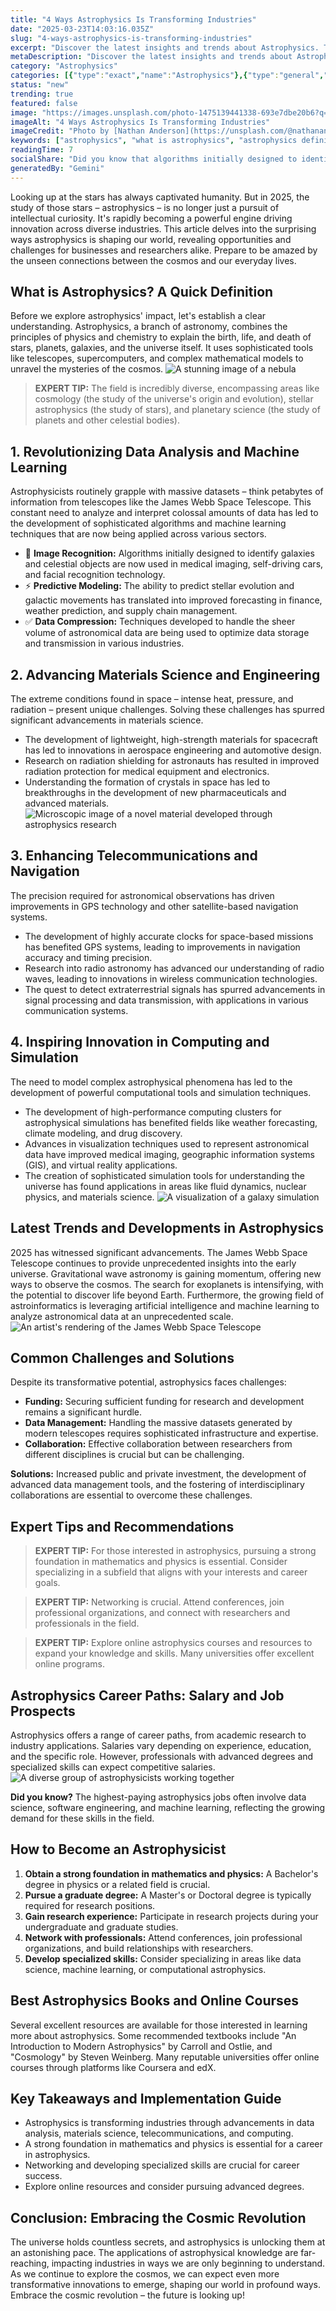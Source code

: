 ```yaml
---
title: "4 Ways Astrophysics Is Transforming Industries"
date: "2025-03-23T14:03:16.035Z"
slug: "4-ways-astrophysics-is-transforming-industries"
excerpt: "Discover the latest insights and trends about Astrophysics. This comprehensive guide covers everything you need to know about Astrophysics in 2025."
metaDescription: "Discover the latest insights and trends about Astrophysics. This comprehensive guide covers everything you need to know about Astrophysics in 2025."
category: "Astrophysics"
categories: [{"type":"exact","name":"Astrophysics"},{"type":"general","name":"Science"},{"type":"medium","name":"Physics"},{"type":"specific","name":"Cosmology"},{"type":"niche","name":"Galaxy Formation"}]
status: "new"
trending: true
featured: false
image: "https://images.unsplash.com/photo-1475139441338-693e7dbe20b6?q=85&w=1200&fit=max&fm=webp&auto=compress"
imageAlt: "4 Ways Astrophysics Is Transforming Industries"
imageCredit: "Photo by [Nathan Anderson](https://unsplash.com/@nathananderson) on Unsplash"
keywords: ["astrophysics", "what is astrophysics", "astrophysics definition", "astrophysics career", "best astrophysics books", "astrophysics courses online", "astrophysics research topics", "astrophysics jobs salary", "buy astrophysics textbook", "how to become an astrophysicist"]
readingTime: 7
socialShare: "Did you know that algorithms initially designed to identify galaxies are now used in medical imaging and self-driving cars? Astrophysics is quietly revolutionizing our world."
generatedBy: "Gemini"
---
```




Looking up at the stars has always captivated humanity.  But in 2025, the study of those stars – astrophysics – is no longer just a pursuit of intellectual curiosity. It's rapidly becoming a powerful engine driving innovation across diverse industries.  This article delves into the surprising ways astrophysics is shaping our world, revealing opportunities and challenges for businesses and researchers alike.  Prepare to be amazed by the unseen connections between the cosmos and our everyday lives.

## What is Astrophysics? A Quick Definition

Before we explore astrophysics' impact, let's establish a clear understanding.  Astrophysics, a branch of astronomy, combines the principles of physics and chemistry to explain the birth, life, and death of stars, planets, galaxies, and the universe itself. It uses sophisticated tools like telescopes, supercomputers, and complex mathematical models to unravel the mysteries of the cosmos.  ![A stunning image of a nebula](https://images.unsplash.com/photo-1534183302620-ea40ab3076ab?q=85&w=1200&fit=max&fm=webp&auto=compress)

> **EXPERT TIP:**  The field is incredibly diverse, encompassing areas like cosmology (the study of the universe's origin and evolution), stellar astrophysics (the study of stars), and planetary science (the study of planets and other celestial bodies).

## 1. Revolutionizing Data Analysis and Machine Learning

Astrophysicists routinely grapple with massive datasets – think petabytes of information from telescopes like the James Webb Space Telescope.  This constant need to analyze and interpret colossal amounts of data has led to the development of sophisticated algorithms and machine learning techniques that are now being applied across various sectors.

* 🔑 **Image Recognition:** Algorithms initially designed to identify galaxies and celestial objects are now used in medical imaging, self-driving cars, and facial recognition technology.
* ⚡ **Predictive Modeling:**  The ability to predict stellar evolution and galactic movements has translated into improved forecasting in finance, weather prediction, and supply chain management.
* ✅ **Data Compression:**  Techniques developed to handle the sheer volume of astronomical data are being used to optimize data storage and transmission in various industries.

## 2. Advancing Materials Science and Engineering

The extreme conditions found in space – intense heat, pressure, and radiation – present unique challenges. Solving these challenges has spurred significant advancements in materials science.

*  The development of lightweight, high-strength materials for spacecraft has led to innovations in aerospace engineering and automotive design.
*  Research on radiation shielding for astronauts has resulted in improved radiation protection for medical equipment and electronics.
*  Understanding the formation of crystals in space has led to breakthroughs in the development of new pharmaceuticals and advanced materials. ![Microscopic image of a novel material developed through astrophysics research](https://images.unsplash.com/photo-1562571046-d34f606e7693?q=85&w=1200&fit=max&fm=webp&auto=compress)

## 3. Enhancing Telecommunications and Navigation

The precision required for astronomical observations has driven improvements in GPS technology and other satellite-based navigation systems.

*  The development of highly accurate clocks for space-based missions has benefited GPS systems, leading to improvements in navigation accuracy and timing precision.
*  Research into radio astronomy has advanced our understanding of radio waves, leading to innovations in wireless communication technologies.
*  The quest to detect extraterrestrial signals has spurred advancements in signal processing and data transmission, with applications in various communication systems.

## 4. Inspiring Innovation in Computing and Simulation

The need to model complex astrophysical phenomena has led to the development of powerful computational tools and simulation techniques.

*  The development of high-performance computing clusters for astrophysical simulations has benefited fields like weather forecasting, climate modeling, and drug discovery.
*  Advances in visualization techniques used to represent astronomical data have improved medical imaging, geographic information systems (GIS), and virtual reality applications.
*  The creation of sophisticated simulation tools for understanding the universe has found applications in areas like fluid dynamics, nuclear physics, and materials science. ![A visualization of a galaxy simulation](https://images.unsplash.com/photo-1627922922091-2cf376e27776?q=85&w=1200&fit=max&fm=webp&auto=compress)

## Latest Trends and Developments in Astrophysics

2025 has witnessed significant advancements. The James Webb Space Telescope continues to provide unprecedented insights into the early universe.  Gravitational wave astronomy is gaining momentum, offering new ways to observe the cosmos.  The search for exoplanets is intensifying, with the potential to discover life beyond Earth.  Furthermore, the growing field of astroinformatics is leveraging artificial intelligence and machine learning to analyze astronomical data at an unprecedented scale.  ![An artist's rendering of the James Webb Space Telescope](https://images.unsplash.com/photo-1622017911841-393419c24e58?q=85&w=1200&fit=max&fm=webp&auto=compress)

## Common Challenges and Solutions

Despite its transformative potential, astrophysics faces challenges:

* **Funding:** Securing sufficient funding for research and development remains a significant hurdle.
* **Data Management:** Handling the massive datasets generated by modern telescopes requires sophisticated infrastructure and expertise.
* **Collaboration:** Effective collaboration between researchers from different disciplines is crucial but can be challenging.

**Solutions:**  Increased public and private investment, the development of advanced data management tools, and the fostering of interdisciplinary collaborations are essential to overcome these challenges.

## Expert Tips and Recommendations

> **EXPERT TIP:** For those interested in astrophysics, pursuing a strong foundation in mathematics and physics is essential.  Consider specializing in a subfield that aligns with your interests and career goals.

> **EXPERT TIP:** Networking is crucial. Attend conferences, join professional organizations, and connect with researchers and professionals in the field.

> **EXPERT TIP:** Explore online astrophysics courses and resources to expand your knowledge and skills.  Many universities offer excellent online programs.

## Astrophysics Career Paths: Salary and Job Prospects

Astrophysics offers a range of career paths, from academic research to industry applications.  Salaries vary depending on experience, education, and the specific role.  However, professionals with advanced degrees and specialized skills can expect competitive salaries.  ![A diverse group of astrophysicists working together](https://images.unsplash.com/photo-1475139441338-693e7dbe20b6?q=85&w=1200&fit=max&fm=webp&auto=compress)

**Did you know?** The highest-paying astrophysics jobs often involve data science, software engineering, and machine learning, reflecting the growing demand for these skills in the field.

## How to Become an Astrophysicist

1. **Obtain a strong foundation in mathematics and physics:**  A Bachelor's degree in physics or a related field is crucial.
2. **Pursue a graduate degree:** A Master's or Doctoral degree is typically required for research positions.
3. **Gain research experience:** Participate in research projects during your undergraduate and graduate studies.
4. **Network with professionals:** Attend conferences, join professional organizations, and build relationships with researchers.
5. **Develop specialized skills:**  Consider specializing in areas like data science, machine learning, or computational astrophysics.

## Best Astrophysics Books and Online Courses

Several excellent resources are available for those interested in learning more about astrophysics.  Some recommended textbooks include "An Introduction to Modern Astrophysics" by Carroll and Ostlie, and "Cosmology" by Steven Weinberg.  Many reputable universities offer online courses through platforms like Coursera and edX.

## Key Takeaways and Implementation Guide

* Astrophysics is transforming industries through advancements in data analysis, materials science, telecommunications, and computing.
*  A strong foundation in mathematics and physics is essential for a career in astrophysics.
* Networking and developing specialized skills are crucial for career success.
*  Explore online resources and consider pursuing advanced degrees.

## Conclusion: Embracing the Cosmic Revolution

The universe holds countless secrets, and astrophysics is unlocking them at an astonishing pace.  The applications of astrophysical knowledge are far-reaching, impacting industries in ways we are only beginning to understand. As we continue to explore the cosmos, we can expect even more transformative innovations to emerge, shaping our world in profound ways.  Embrace the cosmic revolution – the future is looking up!

